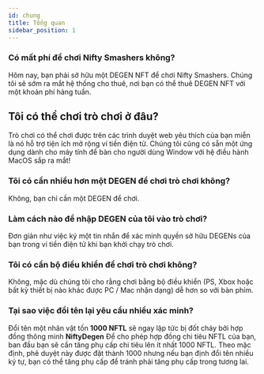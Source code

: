 ```yaml
---
id: chung
title: Tổng quan
sidebar_position: 1
---
```


### **Có mất phí để chơi Nifty Smashers không?**

Hôm nay, bạn phải sở hữu một DEGEN NFT để chơi Nifty Smashers. Chúng tôi sẽ sớm ra mắt hệ thống cho thuê, nơi bạn có thể thuê DEGEN NFT với một khoản phí hàng tuần.

## Tôi có thể chơi trò chơi ở đâu?

Trò chơi có thể chơi được trên các trình duyệt web yêu thích của bạn miễn là nó hỗ trợ tiện ích mở rộng ví tiền điện tử. Chúng tôi cũng có sẵn một ứng dụng dành cho máy tính để bàn cho người dùng Window với hệ điều hành MacOS sắp ra mắt!

### **Tôi có cần nhiều hơn một DEGEN để chơi trò chơi không?**

Không, bạn chỉ cần một DEGEN để chơi.

### Làm cách nào để nhập DEGEN của tôi vào trò chơi?

Đơn giản như việc ký một tin nhắn để xác minh quyền sở hữu DEGENs của bạn trong ví tiền điện tử khi bạn khởi chạy trò chơi.

### **Tôi có cần bộ điều khiển để chơi trò chơi không?**

Không, mặc dù chúng tôi cho rằng chơi bằng bộ điều khiển (PS, Xbox hoặc bất kỳ thiết bị nào khác được PC / Mac nhận dạng) dễ hơn so với bàn phím.

### Tại sao việc đổi tên lại yêu cầu nhiều xác minh?

Đổi tên một nhân vật tốn **1000 NFTL** sẽ ngay lập tức bị đốt cháy bởi hợp đồng thông minh **NiftyDegen** Để cho phép hợp đồng chi tiêu NFTL của bạn, ban đầu bạn sẽ cần tăng phụ cấp chi tiêu lên ít nhất 1000 NFTL. Theo mặc định, phê duyệt này được đặt thành 1000 nhưng nếu bạn định đổi tên nhiều ký tự, bạn có thể tăng phụ cấp để tránh phải tăng phụ cấp trong tương lai.
